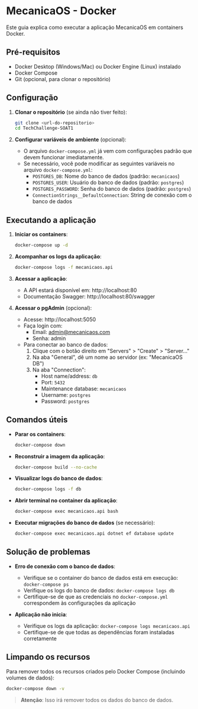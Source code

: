 # MecanicaOS - Docker

Este guia explica como executar a aplicação MecanicaOS em containers Docker.

## Pré-requisitos

- Docker Desktop (Windows/Mac) ou Docker Engine (Linux) instalado
- Docker Compose
- Git (opcional, para clonar o repositório)

## Configuração

1. **Clonar o repositório** (se ainda não tiver feito):
   ```bash
   git clone <url-do-repositorio>
   cd TechChallenge-SOAT1
   ```

2. **Configurar variáveis de ambiente** (opcional):
   - O arquivo `docker-compose.yml` já vem com configurações padrão que devem funcionar imediatamente.
   - Se necessário, você pode modificar as seguintes variáveis no arquivo `docker-compose.yml`:
     - `POSTGRES_DB`: Nome do banco de dados (padrão: `mecanicaos`)
     - `POSTGRES_USER`: Usuário do banco de dados (padrão: `postgres`)
     - `POSTGRES_PASSWORD`: Senha do banco de dados (padrão: `postgres`)
     - `ConnectionStrings__DefaultConnection`: String de conexão com o banco de dados

## Executando a aplicação

1. **Iniciar os containers**:
   ```bash
   docker-compose up -d
   ```

2. **Acompanhar os logs da aplicação**:
   ```bash
   docker-compose logs -f mecanicaos.api
   ```

3. **Acessar a aplicação**:
   - A API estará disponível em: http://localhost:80
   - Documentação Swagger: http://localhost:80/swagger

4. **Acessar o pgAdmin** (opcional):
   - Acesse: http://localhost:5050
   - Faça login com:
     - Email: admin@mecanicaos.com
     - Senha: admin
   - Para conectar ao banco de dados:
     1. Clique com o botão direito em "Servers" > "Create" > "Server..."
     2. Na aba "General", dê um nome ao servidor (ex: "MecanicaOS DB")
     3. Na aba "Connection":
        - Host name/address: `db`
        - Port: `5432`
        - Maintenance database: `mecanicaos`
        - Username: `postgres`
        - Password: `postgres`

## Comandos úteis

- **Parar os containers**:
  ```bash
  docker-compose down
  ```

- **Reconstruir a imagem da aplicação**:
  ```bash
  docker-compose build --no-cache
  ```

- **Visualizar logs do banco de dados**:
  ```bash
  docker-compose logs -f db
  ```

- **Abrir terminal no container da aplicação**:
  ```bash
  docker-compose exec mecanicaos.api bash
  ```

- **Executar migrações do banco de dados** (se necessário):
  ```bash
  docker-compose exec mecanicaos.api dotnet ef database update
  ```

## Solução de problemas

- **Erro de conexão com o banco de dados**:
  - Verifique se o container do banco de dados está em execução: `docker-compose ps`
  - Verifique os logs do banco de dados: `docker-compose logs db`
  - Certifique-se de que as credenciais no `docker-compose.yml` correspondem às configurações da aplicação

- **Aplicação não inicia**:
  - Verifique os logs da aplicação: `docker-compose logs mecanicaos.api`
  - Certifique-se de que todas as dependências foram instaladas corretamente

## Limpando os recursos

Para remover todos os recursos criados pelo Docker Compose (incluindo volumes de dados):

```bash
docker-compose down -v
```
> **Atenção**: Isso irá remover todos os dados do banco de dados.
